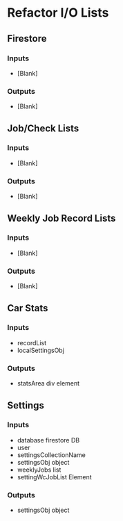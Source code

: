# Refactor I/O Lists

## Firestore

### Inputs

-   [Blank]

### Outputs

-   [Blank]

## Job/Check Lists

### Inputs

-   [Blank]

### Outputs

-   [Blank]

## Weekly Job Record Lists

### Inputs

-   [Blank]

### Outputs

-   [Blank]

## Car Stats

### Inputs

-   recordList
-   localSettingsObj

### Outputs

-   statsArea div element

## Settings

### Inputs

-   database firestore DB
-   user
-   settingsCollectionName
-   settingsObj object
-   weeklyJobs list
-   settingWcJobList Element

### Outputs

-   settingsObj object
